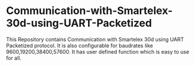 # Communication-with-Smartelex-30d-using-UART-Packetized
This Repository contains Communication with Smartelex 30d using UART Packetized protocol. It is also configurable for baudrates like 9600,19200,38400,57600. It has user defined function which is easy to use for all.

